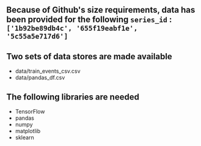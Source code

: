 ## Because of Github's size requirements, data has been provided for the following `series_id` : `['1b92be89db4c', '655f19eabf1e', '5c55a5e717d6']`

## Two sets of data stores are made available 
  <ul>
    <li> data/train_events_csv.csv </li>
    <li> data/pandas_df.csv </li>
  </ul>

## The following libraries are needed
<ul>
  <li> TensorFlow </li>
  <li> pandas </li>
  <li> numpy </li>
  <li> matplotlib </li>
  <li> sklearn </li>
</ul>
